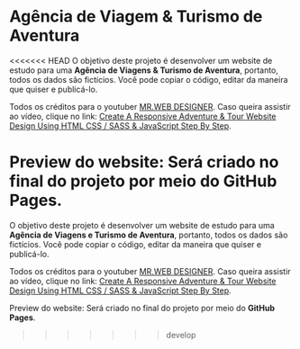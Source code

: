 # Agência de Viagem & Turismo de Aventura
<<<<<<< HEAD
O objetivo deste projeto é desenvolver um website de estudo para uma **Agência de Viagens & Turismo de Aventura**, portanto, todos os dados são fictícios. Você pode copiar o código, editar da maneira que quiser e publicá-lo. 

Todos os créditos para o youtuber [MR.WEB DESIGNER](https://www.youtube.com/channel/UCKwgH3vASrD2brd1l2m6NHw). Caso queira assistir ao vídeo, clique no link: [Create A Responsive Adventure & Tour Website Design Using HTML CSS / SASS & JavaScript Step By Step](https://www.youtube.com/watch?v=G6CoKql88aA).

Preview do website: <inserirLink>Será criado no final do projeto por meio do **GitHub Pages**.
=======
O objetivo deste projeto é desenvolver um website de estudo para uma **Agência de Viagens e Turismo de Aventura**, portanto, todos os dados são fictícios. Você pode copiar o código, editar da maneira que quiser e publicá-lo. 

Todos os créditos para o youtuber [MR.WEB DESIGNER](https://www.youtube.com/channel/UCKwgH3vASrD2brd1l2m6NHw). Caso queira assistir ao vídeo, clique no link: [Create A Responsive Adventure & Tour Website Design Using HTML CSS / SASS & JavaScript Step By Step](https://www.youtube.com/watch?v=G6CoKql88aA).

Preview do website: <inserirLink>Será criado no final do projeto por meio do **GitHub Pages**.
>>>>>>> develop
